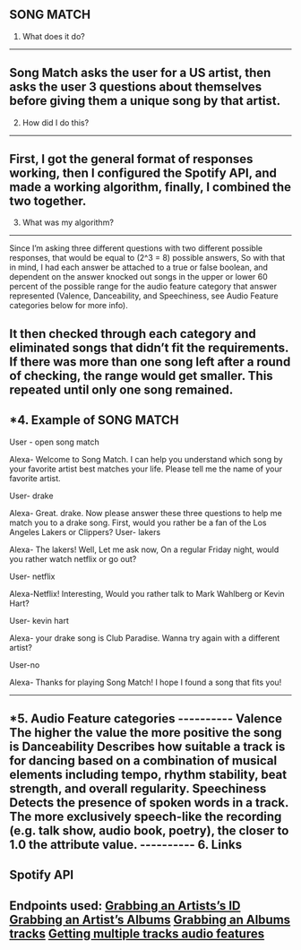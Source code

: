 
SONG MATCH
------------------------------
1. What does it do?
------------------------------

Song Match asks the user for a US artist, then asks the user 3 questions about themselves before giving them a unique song by that artist.
-------------------------
2. How did I do this?
-------------------------
First, I got the general format of responses working, then I configured the Spotify API, and made a working algorithm, finally, I combined the two together.
------------------------
3. What was my algorithm?
-------------------------
Since I’m asking three different questions with two different possible responses, that would be equal to (2^3 = 8) possible answers, So with that in mind, I had each answer be attached to a true or false boolean, and dependent on the answer knocked out songs in the upper or lower 60 percent of the possible range for the audio feature category that answer represented (Valence, Danceability, and Speechiness, see Audio Feature categories below for more info).

It then checked through each category and eliminated songs that didn’t fit the requirements. If there was more than one song left after a round of checking, the range would get smaller. This repeated until only one song remained.
   -------------------------						
*4. Example of  SONG MATCH
-------------------------

User - open song match

Alexa- Welcome to Song Match. I can help you understand which song by your favorite artist best matches your life. Please tell me the name of your favorite artist.

User- drake

Alexa- Great. drake. Now please answer these three questions to help me match you to a drake song. First, would you rather be a fan of the Los Angeles Lakers or Clippers?
User- lakers

Alexa- The lakers! Well, Let me ask now, On a regular Friday night, would you rather watch netflix or go out?

User- netflix

Alexa-Netflix! Interesting, Would you rather talk to Mark Wahlberg or Kevin Hart?

User- kevin hart

Alexa- your drake song is Club Paradise. Wanna try again with a different artist?

User-no

Alexa- Thanks for playing Song Match! I hope I found a song that fits you!

----------
*5. Audio Feature categories
						----------
Valence
The higher the value the more positive the song is
Danceability
Describes how suitable a track is for dancing based on a combination of musical elements including tempo, rhythm stability, beat strength, and overall regularity.
Speechiness
Detects the presence of spoken words in a track. The more exclusively speech-like the recording (e.g. talk show, audio book, poetry), the closer to 1.0 the attribute value.
						----------
6. Links
--------

Spotify API
------------------------------------------------
 Endpoints used:
[Grabbing an Artists’s ID](https://developer.spotify.com/documentation/web-api/reference/search/search/)
[Grabbing an Artist’s Albums](https://developer.spotify.com/documentation/web-api/reference/artists/get-artists-albums/)
[Grabbing an Albums tracks](https://developer.spotify.com/documentation/web-api/reference/albums/get-albums-tracks/)
[Getting multiple tracks audio features](https://developer.spotify.com/documentation/web-api/reference/tracks/get-several-audio-features/)
-------------------------------------------------
